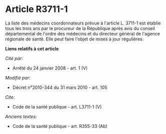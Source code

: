 # Article R3711-1

La liste des médecins coordonnateurs prévue à l'article L. 3711-1 est établie tous les trois ans par le procureur de la
République après avis du conseil départemental de l'ordre des médecins et du directeur général de l'agence régionale de
santé. Elle peut faire l'objet de mises à jour régulières.

**Liens relatifs à cet article**

_Cité par_:

  - Arrêté du 24 janvier 2008 - art. 1 (V)

_Modifié par_:

  - Décret n°2010-344 du 31 mars 2010 - art. 105

_Cite_:

  - Code de la santé publique - art. L3711-1 (V)

_Anciens textes_:

  - Code de la santé publique - art. R355-33 (Ab)
